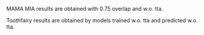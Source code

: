 MAMA MIA results are obtained with 0.75 overlap and w.o. tta.

Toothfairy results are obtained by models trained w.o. tta and predicted w.o. tta.
